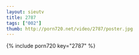 ```yaml
--- 
layout: sieutv
title: 2787
tags: ["002"]
thumb: http://porn720.net/video/2787/poster.jpg
---
```

{% include porn720 key="2787" %} 
